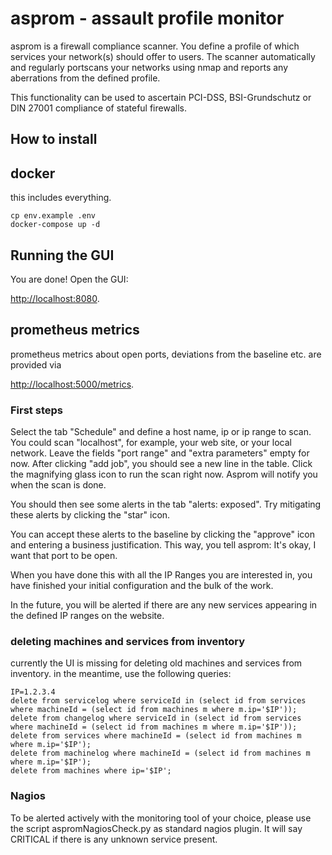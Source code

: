 asprom - assault profile monitor
================================

asprom is a firewall compliance scanner. You define a profile of which services your network(s) should offer to users.
The scanner automatically and regularly portscans your networks using nmap and reports any aberrations from the defined profile.

This functionality can be used to ascertain PCI-DSS, BSI-Grundschutz or DIN 27001 compliance of stateful firewalls.


How to install
--------------

## docker
this includes everything.

```
cp env.example .env
docker-compose up -d
```

## Running the GUI

You are done! Open the GUI:

[http://localhost:8080](http://localhost:8080).

## prometheus metrics
prometheus metrics about open ports, deviations from the baseline etc. are provided via

[http://localhost:5000/metrics](http://localhost:5000/metrics).


### First steps

Select the tab "Schedule" and define a host name, ip or ip range to scan. You could scan "localhost", for example, your web site, or your local network.
Leave the fields "port range" and "extra parameters" empty for now.
After clicking "add job", you should see a new line in the table.
Click the magnifying glass icon to run the scan right now.
Asprom will notify you when the scan is done.

You should then see some alerts in the tab "alerts: exposed".
Try mitigating these alerts by clicking the "star" icon.

You can accept these alerts to the baseline by clicking the "approve" icon and entering a business justification.
This way, you tell asprom: It's okay, I want that port to be open.

When you have done this with all the IP Ranges you are interested in, you have finished your initial configuration and the bulk of the work.

In the future, you will be alerted if there are any new services appearing in the defined IP ranges on the website.

### deleting machines and services from inventory
currently the UI is missing for deleting old machines and services from inventory.
in the meantime, use the following queries:

```
IP=1.2.3.4
delete from servicelog where serviceId in (select id from services where machineId = (select id from machines m where m.ip='$IP'));
delete from changelog where serviceId in (select id from services where machineId = (select id from machines m where m.ip='$IP'));
delete from services where machineId = (select id from machines m where m.ip='$IP');
delete from machinelog where machineId = (select id from machines m where m.ip='$IP');
delete from machines where ip='$IP';
```

### Nagios

To be alerted actively with the monitoring tool of your choice, please use the script aspromNagiosCheck.py as standard nagios plugin.
It will say CRITICAL if there is any unknown service present.

